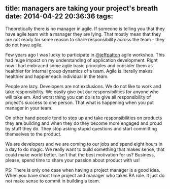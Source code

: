 title: managers are taking your project's breath
date: 2014-04-22 20:36:36
tags:
---
Theoretically there is no manager in agile. If someone is telling you that they have agile team with a manager they are lying. That mostly mean that they are not ready for some reason to share responsibility across the team - they do not have agile.

Few years ago I was lucky to participate in [@jeffpatton](https://twitter.com/jeffpatton) agile workshop. This had huge impact on my understanding of application development. Right now I had embraced some agile basic principles and consider them as healthier for internal group dynamics of a team. Agile is literally makes healthier and happier each individual in the team.

People are lazy. Developers are not exclusions. We do not like to work and take responsibility. We easily give out our responsibilities for anyone who will take em. And worst thing you can do is to give all responsibility of project's success to one person. That what is happening when you put manager in your team.

On other hand people tend to step up and take responsibilities on products they are building and when they do they become more engaged and proud by stuff they do. They stop asking stupid questions and start committing themselves to the product.

We are developers and we are coming to our jobs and spend eight hours in a day to do magic. We really want to build something that makes sense, that could make world better. Isn't that the best motivation for us? Business, please, spend time to share your passion about product with us!

PS: There is only one case when having a project manager is a good idea. When you have short time project and manager who takes BA role. It just do not make sense to commit in building a team.

